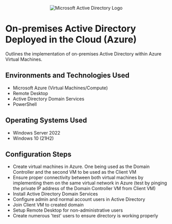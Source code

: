 <p align="center">
<img src="https://i.imgur.com/pU5A58S.png" alt="Microsoft Active Directory Logo"/>
</p>

<h1>On-premises Active Directory Deployed in the Cloud (Azure)</h1>
Outlines the implementation of on-premises Active Directory within Azure Virtual Machines.<br />



<h2>Environments and Technologies Used</h2>

- Microsoft Azure (Virtual Machines/Compute)
- Remote Desktop
- Active Directory Domain Services
- PowerShell

<h2>Operating Systems Used </h2>

- Windows Server 2022
- Windows 10 (21H2)

<h2>Configuration Steps</h2>

- Create virtual machines in Azure. One being used as the Domain Controller and the second VM to be used as the Client VM
- Ensure proper connectivity between both virtual machines by implementing them on the same virtual network in Azure (test by pinging the private IP address of the Domain Controller VM from Client VM)
- Install Active Directory Domain Services
- Configure admin and normal account users in Active Directory
- Join Client VM to created domain
- Setup Remote Desktop for non-administrative users
- Create numerous 'test' users to ensure directory is working properly


